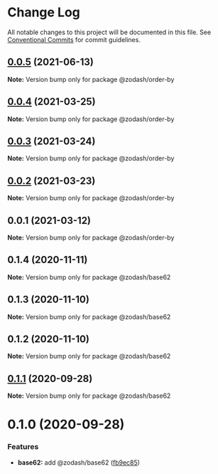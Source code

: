 # Change Log

All notable changes to this project will be documented in this file.
See [Conventional Commits](https://conventionalcommits.org) for commit guidelines.

## [0.0.5](https://github.com/zcorky/zodash/compare/@zodash/order-by@0.0.4...@zodash/order-by@0.0.5) (2021-06-13)

**Note:** Version bump only for package @zodash/order-by





## [0.0.4](https://github.com/zcorky/zodash/compare/@zodash/order-by@0.0.3...@zodash/order-by@0.0.4) (2021-03-25)

**Note:** Version bump only for package @zodash/order-by





## [0.0.3](https://github.com/zcorky/zodash/compare/@zodash/order-by@0.0.2...@zodash/order-by@0.0.3) (2021-03-24)

**Note:** Version bump only for package @zodash/order-by





## [0.0.2](https://github.com/zcorky/zodash/compare/@zodash/order-by@0.0.1...@zodash/order-by@0.0.2) (2021-03-23)

**Note:** Version bump only for package @zodash/order-by





## 0.0.1 (2021-03-12)

**Note:** Version bump only for package @zodash/order-by





## 0.1.4 (2020-11-11)

**Note:** Version bump only for package @zodash/base62





## 0.1.3 (2020-11-10)

**Note:** Version bump only for package @zodash/base62





## 0.1.2 (2020-11-10)

**Note:** Version bump only for package @zodash/base62





## [0.1.1](https://github.com/zcorky/zodash/compare/@zodash/base62@0.1.0...@zodash/base62@0.1.1) (2020-09-28)

**Note:** Version bump only for package @zodash/base62





# 0.1.0 (2020-09-28)


### Features

* **base62:** add @zodash/base62 ([fb9ec85](https://github.com/zcorky/zodash/commit/fb9ec8595ba9d521dd0227be224f066d2d5b42dc))
